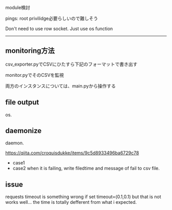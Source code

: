 module検討

pings:
root privilidge必要らしいので難しそう

Don't need to use row socket.
Just use os function

----------
## monitoring方法
csv_exporter.pyでCSVにひたすら下記のフォーマットで書き出す

monitor.pyでそのCSVを監視

両方のインスタンスについては、main.pyから操作する


## file output
os.

## daemonize
daemon.

https://qiita.com/croquisdukke/items/9c5d8933496ba6729c78

- case1
- case2
when it is failing, write filedtime and message of fail to csv file.

## issue
requests timeout is something wrong
if set timeout=(0.1,0.1) but that is not works well... the time is totally defferent from what i expected.

